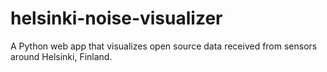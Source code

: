 # helsinki-noise-visualizer
A Python web app that visualizes open source data received from sensors around Helsinki, Finland. 
